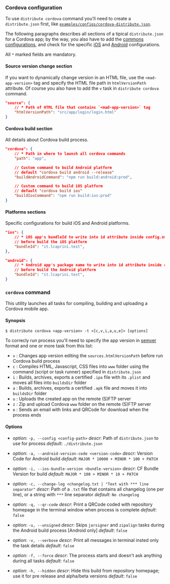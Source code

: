 ### Cordova configuration

To use `distribute cordova` command you'll need to create a `distribute.json` first, like [`examples/configs/cordova-distribute.json`](../examples/configs/cordova-distribute.json).

The following paragraphs describes all sections of a tipical `distribute.json` for a Cordova app; by the way, you also have to add the [commons configurations](./commons-readme.md), and check for the specific [iOS](./ios-readme.md) and [Android](./android-readme.md) configurations.

All `*` marked fields are mandatory.

#### Source version change section

If you want to dynamically change version in an HTML file, use the `<mad-app-version>` tag and specify the HTML file path in `htmlVersionPath` attribute. Of course you also have to add the `v` task in `distribute cordova` command.

```json
"source": {
    // * Path of HTML file that contains `<mad-app-version>` tag
    "htmlVersionPath": "src/app/login/login.html"
}
```

#### Cordova build section

All details about Cordova build process.

```json
"cordova": {
    // * Path in where to launch all cordova commands
    "path": "app",

    // Custom command to build Android platform
    // default "cordova build android --release"
    "buildAndroidCommand": "npm run build:android:prod",

    // Custom command to build iOS platform
    // default "cordova build ios"
    "buildIosCommand": "npm run build:ios:prod"
}
```

#### Platforms sections

Specific configurations for build iOS and Android platforms.

```json
"ios": {
    // * iOS app's bundleId to write into id attribute inside config.xml file,
    // before build the iOS platform
    "bundleId": "it.lcaprini.test",
},

"android": {
    // * Android app's package name to write into id attribute inside config.xml file,
    // before build the Android platform
    "bundleId": "it.lcaprini.test",
}
```

### `cordova` command

This utility launches all tasks for compiling, building and uploading a Cordova mobile app.

#### Synopsis

    $ distribute cordova <app-version> -t <[c,v,i,a,u,e]> [options]

To correcly run process you'll need to specify the app version in [semver](http://semver.org/) format and one or more task from this list:

-   `v` : Changes app version editing the `sources.htmlVersionPath` before run Cordova build process
-   `c` : Compiles HTML, Javascript, CSS files into `www` folder using the command (script or task runner) specified in `distribute.json`
-   `i` : Builds, archives, exports a certified `.ipa` file with its `.plist` and moves all files into `buildsDir` folder
-   `a` : Builds, archives, exports a certified `.apk` file and moves it into `buildsDir` folder
-   `u` : Uploads the created app on the remote (S)FTP server
-   `z` : Zip and upload Cordova `www` folder on the remote (S)FTP server
-   `e` : Sends an email with links and QRCode for download when the process ends

#### Options

-   _option_: `-p, --config <config-path>`
    _descr_: Path of `distribute.json` to use for process
    _default_: `./distribute.json`

*   _option_: `-a, --android-version-code <version-code>`
    _descr_: Version Code for Android build
    _default_: `MAJOR * 10000 + MINOR * 100 + PATCH`

-   _option_: `-i, --ios-bundle-version <bundle-version>`
    _descr_: CF Bundle Version for build
    _default_: `MAJOR * 100 + MINOR * 10 + PATCH`

*   _option_: `-c, --change-log <changelog.txt | "Text with *** line separator"`
    _descr_: Path of a `.txt` file that contains all changelog (one per line), or a string with `***` line separator
    _default_: `No changelog`

-   _option_: `-q, --qr-code`
    _descr_: Print a QRCode coded with repository homepage in the terminal window when process is complete
    _default_: `false`

*   _option_: `-u, --unsigned`
    _descr_: Skips `jarsigner` and `zipalign` tasks during the Android build process [Android only]
    _default_: `false`

-   _option_: `-v, --verbose`
    _descr_: Print all messages in terminal insted only the task details
    _default_: `false`

*   _option_: `-f, --force`
    _descr_: The process starts and doesn't ask anything during all tasks
    _default_: `false`

-   _option_: `-h, --hidden`
    _descr_: Hide this build from repository homepage; use it for pre release and alpha/beta versions
    _default_: `false`
